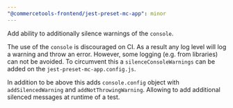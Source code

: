 ```yaml
---
"@commercetools-frontend/jest-preset-mc-app": minor
---
```


Add ability to additionally silence warnings of the `console`.

The use of the `console` is discouraged on CI. As a result any log level will log a warning and throw an error. However, some logging (e.g. from libraries) can not be avoided. To circumvent this a `silenceConsoleWarnings` can be added on the `jest-preset-mc-app.config.js`. 

In addition to be above this adds `console.config` object with `addSilencedWarning` and `addNotThrowingWarning`. Allowing to add additional silenced messages at runtime of a test.
